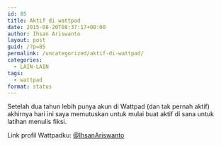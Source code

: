 ```yaml
---
id: 85
title: Aktif di wattpad
date: 2015-08-20T08:37:17+00:00
author: Ihsan Ariswanto
layout: post
guid: /?p=85
permalink: /uncategorized/aktif-di-wattpad/
categories:
  - LAIN-LAIN
tags:
  - wattpad
format: status
---
```

Setelah dua tahun lebih punya akun di Wattpad (dan tak pernah aktif) akhirnya hari ini saya memutuskan untuk mulai buat aktif di sana untuk latihan menulis fiksi.

Link profil Wattpadku: <a href="https://www.wattpad.com/user/IhsanAriswanto" target="_blank">@IhsanAriswanto</a>